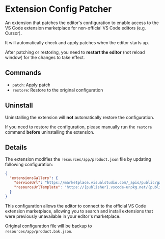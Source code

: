 # Extension Config Patcher

An extension that patches the editor's configuration to enable access to the VS Code extension marketplace for non-official VS Code editors (e.g. Cursor).

It will automatically check and apply patches when the editor starts up.

After patching or restoring, you need to **restart the editor** (not reload window) for the changes to take effect.

## Commands

- `patch`: Apply patch
- `restore`: Restore to the original configuration

## Uninstall

Uninstalling the extension will **not** automatically restore the configuration.

If you need to restore the configuration, please manually run the `restore` command **before** uninstalling the extension.

## Details

The extension modifies the `resources/app/product.json` file by updating following configuration:

```json
{
  "extensionsGallery": {
    "serviceUrl": "https://marketplace.visualstudio.com/_apis/public/gallery",
    "resourceUrlTemplate": "https://{publisher}.vscode-unpkg.net/{publisher}/{name}/{version}/{path}"
  }
}
```

This configuration allows the editor to connect to the official VS Code extension marketplace, allowing you to search and install extensions that were previously unavailable in your editor's marketplace.

Original configuration file will be backup to `resources/app/product.bak.json`.
